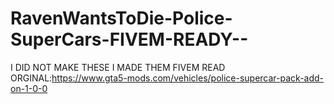 # RavenWantsToDie-Police-SuperCars-FIVEM-READY--
I DID NOT MAKE THESE I MADE THEM FIVEM READ ORGINAL:https://www.gta5-mods.com/vehicles/police-supercar-pack-add-on-1-0-0

